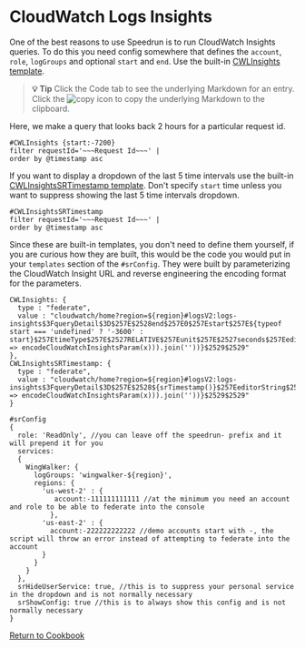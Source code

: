 # CloudWatch Logs Insights

One of the best reasons to use Speedrun is to run CloudWatch Insights queries.  To do this you need config somewhere that defines the `account`, `role`, `logGroups` and optional `start` and `end`.  Use the built-in [CWLInsights template](https://github.com/No-Backspace-Crew/Speedrun/wiki/Templates#cwlinsights).

> **💡 Tip**
> Click the Code tab to see the underlying Markdown for an entry.  Click the ![copy](https://user-images.githubusercontent.com/97474956/201821050-e1acc9f6-d41f-4485-9616-0b694f211d4e.svg) icon to copy the underlying Markdown to the clipboard.

Here, we make a query that looks back 2 hours for a particular request id.

```
#CWLInsights {start:-7200}
filter requestId='~~~Request Id~~~' |
order by @timestamp asc
```

If you want to display a dropdown of the last 5 time intervals use the built-in [CWLInsightsSRTimestamp template](https://github.com/No-Backspace-Crew/Speedrun/wiki/Templates#cwlinsightssrtimestamp).  Don't specify `start` time unless you want to suppress showing the last 5 time intervals dropdown.

```
#CWLInsightsSRTimestamp
filter requestId='~~~Request Id~~~' |
order by @timestamp asc
```

Since these are built-in templates, you don't need to define them yourself, if you are curious how they are built, this would be the code you would put in your `templates` section of the `#srConfig`. They were built by parameterizing the CloudWatch Insight URL and reverse engineering the encoding format for the parameters.

```
CWLInsights: {
  type : "federate",
  value : "cloudwatch/home?region=${region}#logsV2:logs-insights$3FqueryDetail$3D$257E$2528end$257E0$257Estart$257E${typeof start === 'undefined' ? '-3600' : start}$257EtimeType$257E$2527RELATIVE$257Eunit$257E$2527seconds$257EeditorString$257E$2527${encodeCloudWatchInsightsParam(content)}$257EisLiveTail$257Efalse$257Esource$257E$2528${encodeCloudWatchURL(prepend(`~'`,arrayify(logGroups).map(x => encodeCloudWatchInsightsParam(x))).join(''))}$2529$2529"
},
CWLInsightsSRTimestamp: {
  type : "federate",
  value : "cloudwatch/home?region=${region}#logsV2:logs-insights$3FqueryDetail$3D$257E$2528${srTimestamp()}$257EeditorString$257E$2527${encodeCloudWatchInsightsParam(content)}$257EisLiveTail$257Efalse$257Esource$257E$2528${encodeCloudWatchURL(prepend(`~'`,arrayify(logGroups).map(x => encodeCloudWatchInsightsParam(x))).join(''))}$2529$2529"
}
```

```
#srConfig
{
  role: 'ReadOnly', //you can leave off the speedrun- prefix and it will prepend it for you
  services:
  {
    WingWalker: {
      logGroups: 'wingwalker-${region}',
      regions: {
        'us-west-2' : {
           account:-111111111111 //at the minimum you need an account and role to be able to federate into the console
          },
        'us-east-2' : {
          account:-222222222222 //demo accounts start with -, the script will throw an error instead of attempting to federate into the account
        }
      }
    }
  },
  srHideUserService: true, //this is to suppress your personal service in the dropdown and is not normally necessary
  srShowConfig: true //this is to always show this config and is not normally necessary
}

```

[Return to Cookbook](https://github.com/No-Backspace-Crew/Speedrun/wiki/Cookbook)
